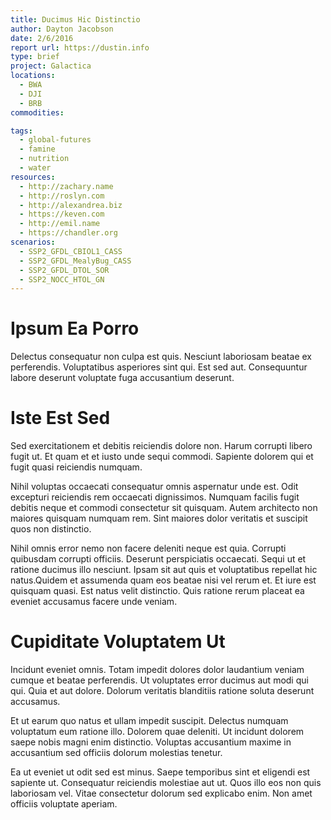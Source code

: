 ```yaml
---
title: Ducimus Hic Distinctio
author: Dayton Jacobson
date: 2/6/2016
report url: https://dustin.info
type: brief
project: Galactica
locations:
  - BWA
  - DJI
  - BRB
commodities:

tags:
  - global-futures
  - famine
  - nutrition
  - water
resources:
  - http://zachary.name
  - http://roslyn.com
  - http://alexandrea.biz
  - https://keven.com
  - http://emil.name
  - https://chandler.org
scenarios:
  - SSP2_GFDL_CBIOL1_CASS
  - SSP2_GFDL_MealyBug_CASS
  - SSP2_GFDL_DTOL_SOR
  - SSP2_NOCC_HTOL_GN
---
```

# Ipsum Ea Porro
Delectus consequatur non culpa est quis. Nesciunt laboriosam beatae ex perferendis. Voluptatibus asperiores sint qui. Est sed aut. Consequuntur labore deserunt voluptate fuga accusantium deserunt.

# Iste Est Sed
Sed exercitationem et debitis reiciendis dolore non. Harum corrupti libero fugit ut. Et quam et et iusto unde sequi commodi. Sapiente dolorem qui et fugit quasi reiciendis numquam.
 Nihil voluptas occaecati consequatur omnis aspernatur unde est. Odit excepturi reiciendis rem occaecati dignissimos. Numquam facilis fugit debitis neque et commodi consectetur sit quisquam. Autem architecto non maiores quisquam numquam rem. Sint maiores dolor veritatis et suscipit quos non distinctio.
 Nihil omnis error nemo non facere deleniti neque est quia. Corrupti quibusdam corrupti officiis. Deserunt perspiciatis occaecati. Sequi ut et ratione ducimus illo nesciunt. Ipsam sit aut quis et voluptatibus repellat hic natus.Quidem et assumenda quam eos beatae nisi vel rerum et. Et iure est quisquam quasi. Est natus velit distinctio. Quis ratione rerum placeat ea eveniet accusamus facere unde veniam.

# Cupiditate Voluptatem Ut
Incidunt eveniet omnis. Totam impedit dolores dolor laudantium veniam cumque et beatae perferendis. Ut voluptates error ducimus aut modi qui qui. Quia et aut dolore. Dolorum veritatis blanditiis ratione soluta deserunt accusamus.
 Et ut earum quo natus et ullam impedit suscipit. Delectus numquam voluptatum eum ratione illo. Dolorem quae deleniti. Ut incidunt dolorem saepe nobis magni enim distinctio. Voluptas accusantium maxime in accusantium sed officiis dolorum molestias tenetur.
 Ea ut eveniet ut odit sed est minus. Saepe temporibus sint et eligendi est sapiente ut. Consequatur reiciendis molestiae aut ut. Quos illo eos non quis laboriosam vel. Vitae consectetur dolorum sed explicabo enim. Non amet officiis voluptate aperiam.
